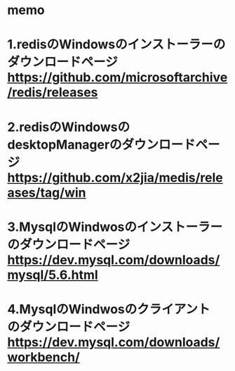 # memo
# 1.redisのWindowsのインストーラーのダウンロードページ   https://github.com/microsoftarchive/redis/releases
# 2.redisのWindowsのdesktopManagerのダウンロードページ   https://github.com/x2jia/medis/releases/tag/win
# 3.MysqlのWindwosのインストーラーのダウンロードページ   https://dev.mysql.com/downloads/mysql/5.6.html
# 4.MysqlのWindwosのクライアント　のダウンロードページ   https://dev.mysql.com/downloads/workbench/ 
